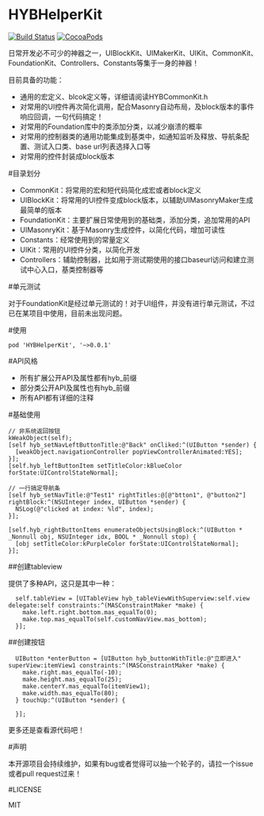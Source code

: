 # HYBHelperKit


[![Build Status](https://travis-ci.org/CoderJackyHuang/HYBHelperKit.svg?branch=master)](https://travis-ci.org/CoderJackyHuang/HYBHelperKit)
[![CocoaPods](https://img.shields.io/cocoapods/v/HYBHelperKit.svg?maxAge=2592000?style=flat-square)](https://cocoapods.org/?q=HYBHelperKit)

日常开发必不可少的神器之一，UIBlockKit、UIMakerKit、UIKit、CommonKit、FoundationKit、Controllers、Constants等集于一身的神器！

目前具备的功能：

* 通用的宏定义、blcok定义等，详细请阅读HYBCommonKit.h
* 对常用的UI控件再次简化调用，配合Masonry自动布局，及block版本的事件响应回调，一句代码搞定！
* 对常用的Foundation库中的类添加分类，以减少崩溃的概率
* 对常用的控制器类的通用功能集成到基类中，如通知监听及释放、导航条配置、测试入口类、base url列表选择入口等
* 对常用的控件封装成block版本

#目录划分

* CommonKit：将常用的宏和短代码简化成宏或者block定义
* UIBlockKit：将常用的UI控件变成block版本，以辅助UIMasonryMaker生成最简单的版本
* FoundationKit：主要扩展日常使用到的基础类，添加分类，追加常用的API
* UIMasonryKit：基于Masonry生成控件，以简化代码，增加可读性
* Constants：经常使用到的常量定义
* UIKit：常用的UI控件分类，以简化开发
* Controllers：辅助控制器，比如用于测试期使用的接口baseurl访问和建立测试中心入口，基类控制器等



#单元测试

对于FoundationKit是经过单元测试的！对于UI组件，并没有进行单元测试，不过已在某项目中使用，目前未出现问题。

#使用

```
pod 'HYBHelperKit', '~>0.0.1'
```

#API风格

* 所有扩展公开API及属性都有hyb_前缀
* 部分类公开API及属性也有hyb_前缀
* 所有API都有详细的注释

#基础使用

```
// 非系统返回按钮
kWeakObject(self);
[self hyb_setNavLeftButtonTitle:@"Back" onCliked:^(UIButton *sender) {
  [weakObject.navigationController popViewControllerAnimated:YES];
}];
[self.hyb_leftButtonItem setTitleColor:kBlueColor forState:UIControlStateNormal];

// 一行搞定导航条
[self hyb_setNavTitle:@"Test1" rightTitles:@[@"btton1", @"button2"] rightBlock:^(NSUInteger index, UIButton *sender) {
  NSLog(@"clicked at index: %ld", index);
}];

[self.hyb_rightButtonItems enumerateObjectsUsingBlock:^(UIButton * _Nonnull obj, NSUInteger idx, BOOL * _Nonnull stop) {
  [obj setTitleColor:kPurpleColor forState:UIControlStateNormal];
}];
```

##创建tableview

提供了多种API，这只是其中一种：

```
  self.tableView = [UITableView hyb_tableViewWithSuperview:self.view delegate:self constraints:^(MASConstraintMaker *make) {
    make.left.right.bottom.mas_equalTo(0);
    make.top.mas_equalTo(self.customNavView.mas_bottom);
  }];
```

##创建按钮

```
  UIButton *enterButton = [UIButton hyb_buttonWithTitle:@"立即进入" superView:itemView1 constraints:^(MASConstraintMaker *make) {
    make.right.mas_equalTo(-10);
    make.height.mas_equalTo(25);
    make.centerY.mas_equalTo(itemView1);
    make.width.mas_equalTo(80);
  } touchUp:^(UIButton *sender) {
    
  }];
```

更多还是查看源代码吧！

#声明

本开源项目会持续维护，如果有bug或者觉得可以抽一个轮子的，请拉一个issue或者pull request过来！

#LICENSE

MIT

